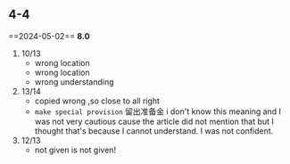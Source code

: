 ## 4-4
==2024-05-02== **8.0**
1. 10/13
	- wrong location
	- wrong location
	- wrong understanding   
2. 13/14
	- copied wrong ,so close to all right
	- `make special provision` 留出准备金 i don't know this meaning and I was not very cautious cause the article did not mention that but I thought that's because I cannot understand. I was not confident.
3. 12/13
	- not given is not given!